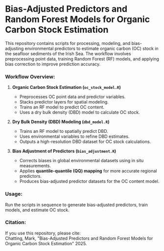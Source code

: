 # **Bias-Adjusted Predictors and Random Forest Models for Organic Carbon Stock Estimation**  

This repository contains scripts for processing, modeling, and bias-adjusting environmental predictors to estimate organic carbon (OC) stock in the seafloor sediments of the Irish Sea. The workflow involves preprocessing point data, training Random Forest (RF) models, and applying bias correction to improve prediction accuracy.  

### **Workflow Overview:**  
1. **Organic Carbon Stock Estimation (`oc_stock_model.R`)**  
   - Preprocesses OC point data and predictor variables.  
   - Stacks predictor layers for spatial modeling.  
   - Trains an RF model to predict OC content.  
   - Uses a dry bulk density (DBD) model to calculate OC stock.  

2. **Dry Bulk Density (DBD) Modeling (`dbd_model.R`)**  
   - Trains an RF model to spatially predict DBD.  
   - Uses environmental variables to refine DBD estimates.  
   - Outputs a high-resolution DBD dataset for OC stock calculations.  

3. **Bias Adjustment of Predictors (`bias_adjustment.R`)**  
   - Corrects biases in global environmental datasets using in situ measurements.  
   - Applies **quantile-quantile (QQ) mapping** for more accurate regional predictors.  
   - Produces bias-adjusted predictor datasets for the OC content model.  


### **Usage:**  
Run the scripts in sequence to generate bias-adjusted predictors, train models, and estimate OC stock.  

### **Citation:**  
If you use this repository, please cite:  
Chatting, Mark, "Bias-Adjusted Predictors and Random Forest Models for Organic Carbon Stock Estimation" 2025.  

